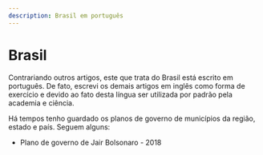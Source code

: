 ```yaml
---
description: Brasil em português
---
```


# Brasil

Contrariando outros artigos, este que trata do Brasil está escrito em português. De fato, escrevi os demais artigos em inglês como forma de exercício e devido ao fato desta língua ser utilizada por padrão pela academia e ciência.

Há tempos tenho guardado os planos de governo de municípios da região, estado e país. Seguem alguns:

* Plano de governo de Jair Bolsonaro - 2018



